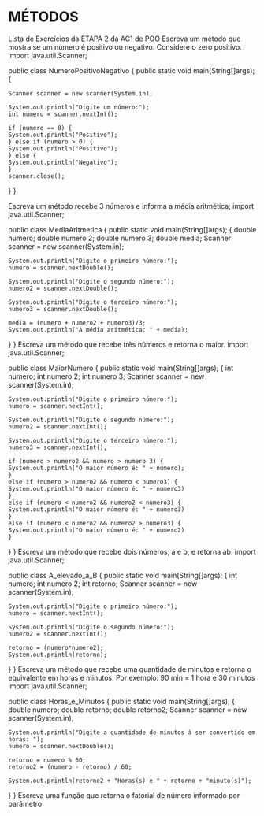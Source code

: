 # MÉTODOS
Lista de Exercícios da ETAPA 2 da AC1 de POO
Escreva um método que mostra se um número é positivo ou negativo. Considere o zero positivo.
import java.util.Scanner;

public class NumeroPositivoNegativo {
    public static void main(String[]args); {

    Scanner scanner = new scanner(System.in);

    System.out.println("Digite um número:");
    int numero = scanner.nextInt();

    if (numero == 0) {
    System.out.println("Positivo");
    } else if (numero > 0) {
    System.out.println("Positivo");
    } else {
    System.out.println("Negativo");
    }
    scanner.close();
}
}
    
Escreva um método recebe 3 números e informa a média aritmética;
import java.util.Scanner;

public class MediaAritmetica {
    public static void main(String[]args); {
    double numero;
    double numero 2;
    double numero 3;
    double media;
    Scanner scanner = new scanner(System.in);

    System.out.println("Digite o primeiro número:");
    numero = scanner.nextDouble();

    System.out.println("Digite o segundo número:");
    numero2 = scanner.nextDouble();

    System.out.println("Digite o terceiro número:");
    numero3 = scanner.nextDouble();

    media = (numero + numero2 + numero3)/3;
    System.out.println("A média aritmética: " + media);

}
}
Escreva um método que recebe três números e retorna o maior.
import java.util.Scanner;

public class MaiorNumero {
    public static void main(String[]args); {
    int numero;
    int numero 2;
    int numero 3;
    Scanner scanner = new scanner(System.in);

    System.out.println("Digite o primeiro número:");
    numero = scanner.nextInt();

    System.out.println("Digite o segundo número:");
    numero2 = scanner.nextInt();

    System.out.println("Digite o terceiro número:");
    numero3 = scanner.nextInt();

    if (numero > numero2 && numero > numero 3) {
    System.out.println("O maior número é: " + numero);
    }
    else if (numero > numero2 && numero < numero3) {
    System.out.println("O maior número é: " + numero3) 
    }
    else if (numero < numero2 && numero2 < numero3) {
    System.out.println("O maior número é: " + numero3) 
    }
    else if (numero < numero2 && numero2 > numero3) {
    System.out.println("O maior número é: " + numero2) 
    }
}
}
Escreva um método que recebe dois números, a e b, e retorna ab.
import java.util.Scanner;

public class A_elevado_a_B {
    public static void main(String[]args); {
    int numero;
    int numero 2;
    int retorno;
    Scanner scanner = new scanner(System.in);

    System.out.println("Digite o primeiro número:");
    numero = scanner.nextInt();

    System.out.println("Digite o segundo número:");
    numero2 = scanner.nextInt();

    retorno = (numero*numero2);
    System.out.println(retorno);

}
}
Escreva um método que recebe uma quantidade de minutos e retorna o equivalente em horas e minutos.
Por exemplo: 90 min = 1 hora e 30 minutos
import java.util.Scanner;

public class Horas_e_Minutos {
    public static void main(String[]args); {
    double numero;
    double retorno;
    double retorno2;
    Scanner scanner = new scanner(System.in);

    System.out.println("Digite a quantidade de minutos à ser convertido em horas: ");
    numero = scanner.nextDouble();

    retorno = numero % 60;
    retorno2 = (numero - retorno) / 60;

    System.out.println(retorno2 + "Horas(s) e " + retorno + "minuto(s)");

}
} 
Escreva uma função que retorna o fatorial de número informado por parâmetro
